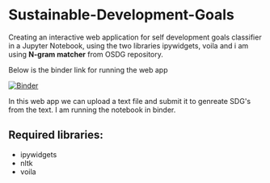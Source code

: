 # Sustainable-Development-Goals

Creating an interactive web application for self development goals classifier in a Jupyter Notebook, using the two libraries ipywidgets, voila and i am using **N-gram matcher** from OSDG repository.

Below is the binder link for running the web app

[![Binder](https://mybinder.org/badge_logo.svg)](https://mybinder.org/v2/gh/krishnakanth-G/Sustainable-Development-Goals/HEAD?urlpath=%2Fvoila%2Frender%2FSDG.ipynb)

In this web app we can upload a text file and submit it to genreate SDG's from the text. I am running the notebook in binder.

## Required libraries:
* ipywidgets
* nltk
* voila
